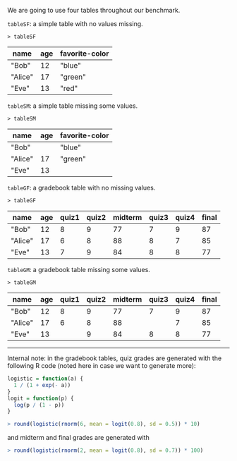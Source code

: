 We are going to use four tables throughout our benchmark.

`tableSF`: a simple table with no values missing.

```
> tableSF
```
|   name  | age | favorite-color  |
|---------|-----|-----------------|
| "Bob"   |  12 |         "blue"  |
| "Alice" |  17 |        "green"  |
| "Eve"   |  13 |          "red"  |

`tableSM`: a simple table missing some values.

```
> tableSM
```
|    name | age | favorite-color |
|---------|-----|----------------|
|   "Bob" |     |         "blue" |
| "Alice" |  17 |        "green" |
|   "Eve" |  13 |                |

`tableGF`: a gradebook table with no missing values.

```
> tableGF
```

|    name | age | quiz1 | quiz2 | midterm | quiz3 | quiz4 | final |
|---------|-----|-------|-------|---------|-------|-------|-------|
|   "Bob" |  12 |     8 |     9 |      77 |     7 |     9 |    87 |
| "Alice" |  17 |     6 |     8 |      88 |     8 |     7 |    85 |
|   "Eve" |  13 |     7 |     9 |      84 |     8 |     8 |    77 |

`tableGM`: a gradebook table missing some values.

```
> tableGM
```

|    name | age | quiz1 | quiz2 | midterm | quiz3 | quiz4 | final |
|---------|-----|-------|-------|---------|-------|-------|-------|
|   "Bob" |  12 |     8 |     9 |      77 |     7 |     9 |    87 |
| "Alice" |  17 |     6 |     8 |      88 |       |     7 |    85 |
|   "Eve" |  13 |       |     9 |      84 |     8 |     8 |    77 |


-----

Internal note: in the gradebook tables, quiz grades are generated with
the following R code (noted here in case we want to generate more):

```R
logistic = function(a) {
  1 / (1 + exp(- a))
}
logit = function(p) {
  log(p / (1 - p))
}

> round(logistic(rnorm(6, mean = logit(0.8), sd = 0.5)) * 10)
```

and midterm and final grades are generated with

```R
> round(logistic(rnorm(2, mean = logit(0.8), sd = 0.7)) * 100)
```
